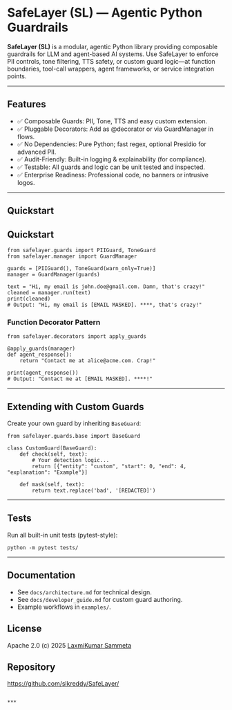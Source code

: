 # SafeLayer (SL) — Agentic Python Guardrails

**SafeLayer (SL)** is a modular, agentic Python library providing composable guardrails for LLM and agent-based AI systems. Use SafeLayer to enforce PII controls, tone filtering, TTS safety, or custom guard logic—at function boundaries, tool-call wrappers, agent frameworks, or service integration points.

---

## Features

- ✅ Composable Guards: PII, Tone, TTS and easy custom extension.
- ✅ Pluggable Decorators: Add as @decorator or via GuardManager in flows.
- ✅ No Dependencies: Pure Python; fast regex, optional Presidio for advanced PII.
- ✅ Audit-Friendly: Built-in logging & explainability (for compliance).
- ✅ Testable: All guards and logic can be unit tested and inspected.
- ✅ Enterprise Readiness: Professional code, no banners or intrusive logos.

---

## Quickstart


## Quickstart

```
from safelayer.guards import PIIGuard, ToneGuard
from safelayer.manager import GuardManager

guards = [PIIGuard(), ToneGuard(warn_only=True)]
manager = GuardManager(guards)

text = "Hi, my email is john.doe@gmail.com. Damn, that's crazy!"
cleaned = manager.run(text)
print(cleaned)
# Output: "Hi, my email is [EMAIL MASKED]. ****, that's crazy!"
```

### Function Decorator Pattern

```
from safelayer.decorators import apply_guards

@apply_guards(manager)
def agent_response():
    return "Contact me at alice@acme.com. Crap!"

print(agent_response())
# Output: "Contact me at [EMAIL MASKED]. ****!"
```

---

## Extending with Custom Guards

Create your own guard by inheriting `BaseGuard`:

```
from safelayer.guards.base import BaseGuard

class CustomGuard(BaseGuard):
    def check(self, text):
        # Your detection logic...
        return [{"entity": "custom", "start": 0, "end": 4, "explanation": "Example"}]

    def mask(self, text):
        return text.replace('bad', '[REDACTED]')
```

---

## Tests

Run all built-in unit tests (pytest-style):

```
python -m pytest tests/
```

---

## Documentation

- See `docs/architecture.md` for technical design.
- See `docs/developer_guide.md` for custom guard authoring.
- Example workflows in `examples/`.


## License

Apache 2.0 (c) 2025 [LaxmiKumar Sammeta](https://github.com/slkreddy/)

## Repository

https://github.com/slkreddy/SafeLayer/
```

***

